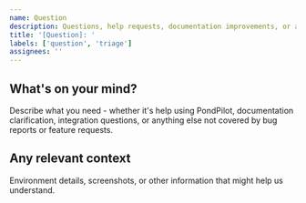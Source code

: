 ```yaml
---
name: Question
description: Questions, help requests, documentation improvements, or anything else
title: '[Question]: '
labels: ['question', 'triage']
assignees: ''
---
```


## What's on your mind?
Describe what you need - whether it's help using PondPilot, documentation clarification, 
integration questions, or anything else not covered by bug reports or feature requests.

## Any relevant context
Environment details, screenshots, or other information that might help us understand.
